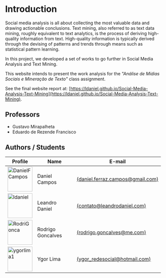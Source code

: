 # Introduction

Social media analysis is all about collecting the most valuable data and drawing actionable conclusions. Text mining, also referred to as text data mining, roughly equivalent to text analytics, is the process of deriving high-quality information from text. High-quality information is typically derived through the devising of patterns and trends through means such as statistical pattern learning.

In this project, we developed a set of works to go further in Social Media Analysis and Text Mining.

This website intends to present the work analysis for the *"Análise de Mídias Sociais e Mineração de Texto"* class assignment.

See the final website report at: [https://ldaniel.github.io/Social-Media-Analysis-Text-Mining](https://ldaniel.github.io/Social-Media-Analysis-Text-Mining).

## Professors
- Gustavo Mirapalheta
- Eduardo de Rezende Francisco

## Authors / Students
|Profile|Name|E-mail|
|---|---|---|
|<a href="https://github.com/DanielFCampos"><img src="https://avatars2.githubusercontent.com/u/31582602?s=460&v=4" title="DanielFCampos" width="80" height="80"></a>|Daniel Campos|[(daniel.ferraz.campos@gmail.com)](daniel.ferraz.campos@gmail.com)|
|<a href="https://github.com/ldaniel"><img src="https://avatars2.githubusercontent.com/u/205534?s=460&v=4" title="ldaniel" width="80" height="80"></a>|Leandro Daniel|[(contato@leandrodaniel.com)](contato@leandrodaniel.com)|
|<a href="https://github.com/RodriGonca"><img src="https://avatars2.githubusercontent.com/u/50252438?s=460&v=4" title="RodriGonca" width="80" height="80"></a>|Rodrigo Goncalves|[(rodrigo.goncalves@me.com)](rodrigo.goncalves@me.com)|
|<a href="https://github.com/ygorlima1"><img src="https://avatars2.githubusercontent.com/u/52429828?s=460&v=4" title="ygorlima1" width="80" height="80"></a>|Ygor Lima|[(ygor_redesocial@hotmail.com)](ygor_redesocial@hotmail.com)|
